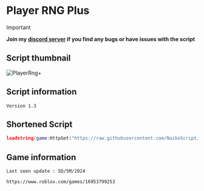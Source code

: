 # Player RNG Plus
> [!IMPORTANT]
> **Join my [discord server](https://discord.gg/vAWJMYJYcR) if you find any bugs or have issues with the script**
## Script thumbnail
![PlayerRng+](https://github.com/NaikoScript/Player-RNG-Plus/assets/107273752/9a29f334-47b7-4e11-bdf3-da7209eb2fd5)
## Script information
`Version 1.3`
## Shortened Script
```lua
loadstring(game:HttpGet("https://raw.githubusercontent.com/NaikoScript/Player-RNG-Plus/main/Script"))()
```
## Game information
`Last seen update : 5D/5M/2024`
```
https://www.roblox.com/games/16953799253
```
